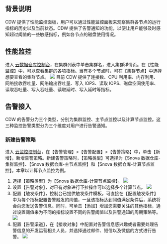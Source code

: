 ## 背景说明
CDW 提供了性能监控面板，用户可以通过性能监控面板来观察集群各节点的运行指标的历史以及当前状态。CDW 提供了告警通知的功能，以便让用户能够及时感知超过阈值的一些敏感指标，例如各节点的磁盘使用情况。

## 性能监控
进入 [云数据仓库控制台](https://console.cloud.tencent.com/snova)，在集群列表中单击集群名，进入集群详情页。在【性能监控】中，可以查看集群的各项指标。当有多个节点时，可在【集群节点】中选择想要查看的集群节点。
![](https://main.qcloudimg.com/raw/5320368ea3b8e1b01337a3eba2e699ee.png)
目前 CDW 提供了连接数、CPU 利用率、内存利用、网络接收吞吐量、网络输出吞吐量、写入 IOPS、读取 IOPS、磁盘空间使用率、读取吞吐量、写入吞吐量、读取延时、写入延时等指标。

## 告警接入
CDW 的告警分为三个类型，分别为集群监控、主节点监控以及计算节点监控。这三种监控告警类型分为三个维度对用户进行告警通知。

### 新建告警策略
进入 [云监控控制台](https://console.cloud.tencent.com/monitor/overview)，在【告警管理】>【告警配置】>【告警策略】中，单击【新增】，新增告警策略。新建告警策略时，【策略类型】可选择为【Snova 数据仓库-集群监控】、【Snova 数据仓库-主节点监控】和【Snova 数据仓库-计算节点监控】。本章以计算节点监控为例。
1. 选择【策略类型】为【Snova 数据仓库-计算节点监控】。
![](https://main.qcloudimg.com/raw/bb9ad986049fd0d2bd0a310630402a8f.png)
2. 设置【告警对象】，对已有对象进行下拉操作可以选择多个计算节点。
![](https://main.qcloudimg.com/raw/7748e39073b971259ce08a360ac24a04.jpg)
3. 配置【触发条件】，控制台已提供触发条件模板，可直接在【配置触发条件】中为每个指标配置告警触发的阈值，一旦该指标达到阈值满足条件后，系统将会向您发送告警信息。同时，可单击【添加】增加您需要关注的其他指标，通过设置阈值来为不同的指标设置不同的告警阈值以及告警通知的周期策略等。
![](https://main.qcloudimg.com/raw/3031af732d87f2fc48bb5f7479bffb9a.png)
4. 配置【告警渠道】，在【接收对象】中配置对告警信息感兴趣或者需要处理告警信息的开发运营相关人员，并选择通过邮件、短信以及微信的方式进行告警。
![](https://main.qcloudimg.com/raw/1abc8ed266fe84badbeb0bbfed6795e7.png)
